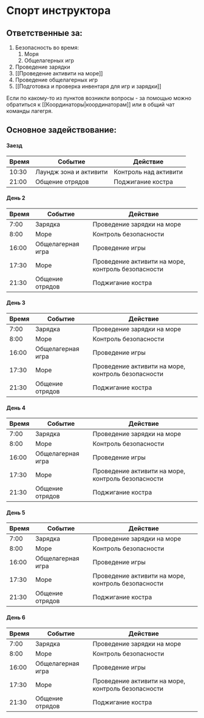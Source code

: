 # Спорт инструктора
## Ответственные за:
1.  Безопасность во время:
	1. Моря
	2. Общелагерных игр
2. Проведение зарядки
3. [[Проведение активити на море]]
4. Проведение общелагерных игр
5. [[Подготовка и проверка инвентаря для игр и зарядки]]

Если по какому-то из пунктов возникли вопросы - за помощью можно обратиться к [[Координаторы|координаторам]] или в общий чат команды лагегря.

## Основное задействование:
#### Заезд
| Время | Событие                | Действие              |
| ----- | ---------------------- | --------------------- |
| 10:30 | Лаундж зона и активити | Контроль над активити |
| 21:00 | Общение отрядов        | Поджигание костра     | 


#### День 2
| Время | Событие           | Действие                                           |
| ----- | ----------------- | -------------------------------------------------- |
| 7:00  | Зарядка           | Проведение зарядки на море                         |
| 8:00  | Море              | Контроль безопасности                              |
| 16:00 | Общелагерная игра | Проведение игры                                    |
| 17:30 | Море              | Проведение активити на море, контроль безопасности |
| 21:30 | Общение отрядов   | Поджигание костра                                                   |

#### День 3
| Время | Событие           | Действие                                           |
| ----- | ----------------- | -------------------------------------------------- |
| 7:00  | Зарядка           | Проведение зарядки на море                         |
| 8:00  | Море              | Контроль безопасности                              |
| 16:00 | Общелагерная игра | Проведение игры                                    |
| 17:30 | Море              | Проведение активити на море, контроль безопасности |
| 21:30 | Общение отрядов   | Поджигание костра                                                   |

#### День 4
| Время | Событие           | Действие                                           |
| ----- | ----------------- | -------------------------------------------------- |
| 7:00  | Зарядка           | Проведение зарядки на море                         |
| 8:00  | Море              | Контроль безопасности                              |
| 16:00 | Общелагерная игра | Проведение игры                                    |
| 17:30 | Море              | Проведение активити на море, контроль безопасности |
| 21:30 | Общение отрядов   | Поджигание костра                                                   |

#### День 5
| Время | Событие           | Действие                                           |
| ----- | ----------------- | -------------------------------------------------- |
| 7:00  | Зарядка           | Проведение зарядки на море                         |
| 8:00  | Море              | Контроль безопасности                              |
| 16:00 | Общелагерная игра | Проведение игры                                    |
| 17:30 | Море              | Проведение активити на море, контроль безопасности |
| 21:30 | Общение отрядов   | Поджигание костра                                                   |

#### День 6
| Время | Событие           | Действие                                           |
| ----- | ----------------- | -------------------------------------------------- |
| 7:00  | Зарядка           | Проведение зарядки на море                         |
| 8:00  | Море              | Контроль безопасности                              |
| 16:00 | Общелагерная игра | Проведение игры                                    |
| 17:30 | Море              | Проведение активити на море, контроль безопасности |
| 21:30 | Общение отрядов   | Поджигание костра                                                   |
